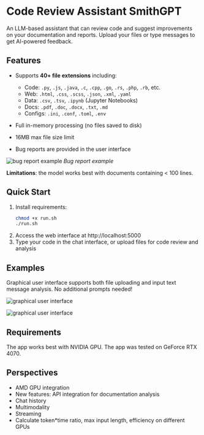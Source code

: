 # Code Review Assistant SmithGPT

An LLM-based assistant that can review code and suggest improvements on your documentation and reports. Upload your files or type messages to get AI-powered feedback.

## Features

- Supports **40+ file extensions** including:
  - Code: `.py`, `.js`, `.java`, `.c`, `.cpp`, `.go`, `.rs`, `.php`, `.rb`, etc.
  - Web: `.html`, `.css`, `.scss`, `.json`, `.xml`, `.yaml`
  - Data: `.csv`, `.tsv`, `.ipynb` (Jupyter Notebooks)
  - Docs: `.pdf`, `.doc`, `.docx`, `.txt`, `.md`
  - Configs: `.ini`, `.conf`, `.toml`, `.env`

- Full in-memory processing (no files saved to disk)
- 16MB max file size limit
- Bug reports are provided in the user interface

![bug report example](https://github.com/user-attachments/assets/43eb12ca-2e64-4218-a24a-fef376365ffe)
*Bug report example*

**Limitations**: the model works best with documents containing < 100 lines.

## Quick Start

1. Install requirements:
   ```bash
   chmod +x run.sh
   ./run.sh
   ```
2. Access the web interface at http://localhost:5000
3. Type your code in the chat interface, or upload files for code review and analysis

## Examples

Graphical user interface supports both file uploading and input text message analysis. No additional prompts needed! 

![graphical user interface](https://github.com/user-attachments/assets/b07939bf-650d-4e92-9078-2851fa022176)

![graphical user interface](https://github.com/user-attachments/assets/4dce4f6a-7145-40c3-bd9d-b821d13aeada)

## Requirements  

The app works best with NVIDIA GPU. The app was tested on GeForce RTX 4070.

## Perspectives 

- AMD GPU integration
- New features: API integration for documentation analysis
- Chat history
- Multimodality
- Streaming
- Calculate token*time ratio, max input length, efficiency on different GPUs
